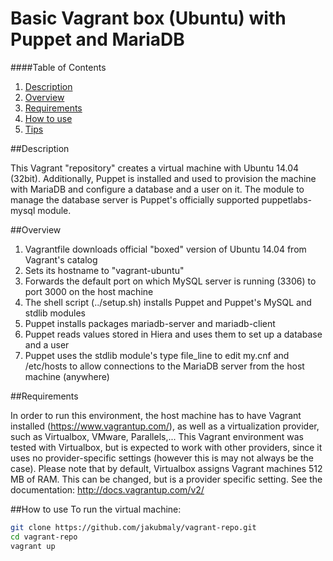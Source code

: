 # Basic Vagrant box (Ubuntu) with Puppet and MariaDB

####Table of Contents

1. [Description](#description)
2. [Overview](#overview)
3. [Requirements](#requirements)
4. [How to use](#how-to-use)
5. [Tips](#Tips)

##Description

This Vagrant "repository" creates a virtual machine with Ubuntu 14.04 (32bit). Additionally, Puppet is installed and used to provision the machine with MariaDB and configure a database and a user on it. The module to manage the database server is Puppet's officially supported puppetlabs-mysql module.

##Overview

1. Vagrantfile downloads official "boxed" version of Ubuntu 14.04 from Vagrant's catalog
2. Sets its hostname to "vagrant-ubuntu"
3. Forwards the default port on which MySQL server is running (3306) to port 3000 on the host machine
4. The shell script (../setup.sh) installs Puppet and Puppet's MySQL and stdlib modules
5. Puppet installs packages mariadb-server and mariadb-client
6. Puppet reads values stored in Hiera and uses them to set up a database and a user
7. Puppet uses the stdlib module's type file_line to edit my.cnf and /etc/hosts to allow connections to the MariaDB server from the host machine (anywhere)

##Requirements

In order to run this environment, the host machine has to have Vagrant installed (https://www.vagrantup.com/), as well as a virtualization provider, such as Virtualbox, VMware, Parallels,...
This Vagrant environment was tested with Virtualbox, but is expected to work with other providers, since it uses no provider-specific settings (however this is may not always be the case). Please note that by default, Virtualbox assigns Vagrant machines 512 MB of RAM. This can be changed, but is a provider specific setting. See the documentation: http://docs.vagrantup.com/v2/

##How to use
To run the virtual machine:

```bash
git clone https://github.com/jakubmaly/vagrant-repo.git
cd vagrant-repo
vagrant up
```